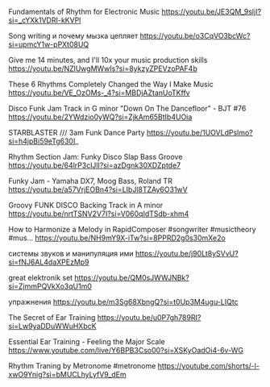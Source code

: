 
Fundamentals of Rhythm for Electronic Music
https://youtu.be/JE3QM_9sljI?si=_cYXk1VDRI-kKVPl

Song writing и почему мызка цепляет
https://youtu.be/o3CqVO3bcWc?si=upmcY1w-pPXt08UQ

Give me 14 minutes, and I'll 10x your music production skills
https://youtu.be/NZlUwgMWwIs?si=8ykzyZPEVzoPAF4b

These 6 Rhythms Completely Changed the Way I Make Music
https://youtu.be/VE_OzOMs-_4?si=MBDjAZtanUoTKffv

Disco Funk Jam Track in G minor "Down On The Dancefloor" - BJT #76
https://youtu.be/2YWdzio0yWQ?si=ZjkAm65BtIb4UOia

STARBLASTER /// 3am Funk Dance Party
https://youtu.be/1UOVLdPslmo?si=h4jpBi59eTg630I_

Rhythm Section Jam: Funky Disco Slap Bass Groove
https://youtu.be/64lrP3clJlI?si=azDgnk30XDZptde7

Funky Jam - Yamaha DX7, Moog Bass, Roland TR
https://youtu.be/a57VrjEOBn4?si=LIbJl8TZAy6O31wV

Groovy FUNK DISCO Backing Track in A minor
https://youtu.be/nrtTSNV2V7I?si=V060qIdTSdb-xhm4

How to Harmonize a Melody in RapidComposer #songwriter #musictheory #mus...
https://youtu.be/NH9mY9X-iTw?si=8PPRD2g0s30mXe2o

системы звуков и манипуляция ими
https://youtu.be/j90Lt8ySVvU?si=fNJ6AL4daXPEzMp9

great elektronik set
https://youtu.be/QM0sJWWJNBk?si=ZjmmPQVkXo3qU1m0

упражнения
https://youtu.be/m3Sg68XbngQ?si=t0Up3M4ugu-LIQtc

The Secret of Ear Training
https://youtu.be/u0P7gh789RI?si=Lw9yaDDuWWuHXbcK

Essential Ear Training - Feeling the Major Scale
https://www.youtube.com/live/Y6BPB3Cso00?si=XSKyOadOi4-6v-WG

Rhythm Traning by Metronome #metronome
https://youtube.com/shorts/-l-xwO9Ynig?si=bMUCLhyLyfV9_dEm